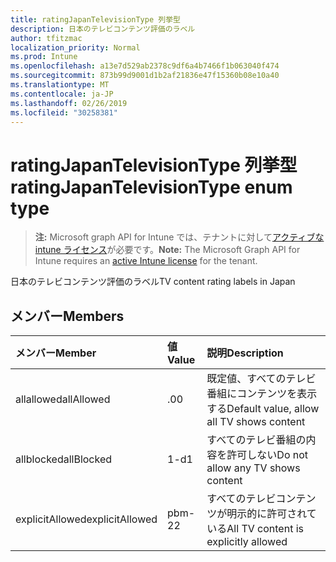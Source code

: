 ```yaml
---
title: ratingJapanTelevisionType 列挙型
description: 日本のテレビコンテンツ評価のラベル
author: tfitzmac
localization_priority: Normal
ms.prod: Intune
ms.openlocfilehash: a13e7d529ab2378c9df6a4b7466f1b063040f474
ms.sourcegitcommit: 873b99d9001d1b2af21836e47f15360b08e10a40
ms.translationtype: MT
ms.contentlocale: ja-JP
ms.lasthandoff: 02/26/2019
ms.locfileid: "30258381"
---
```

# <a name="ratingjapantelevisiontype-enum-type"></a><span data-ttu-id="1ef6e-103">ratingJapanTelevisionType 列挙型</span><span class="sxs-lookup"><span data-stu-id="1ef6e-103">ratingJapanTelevisionType enum type</span></span>

> <span data-ttu-id="1ef6e-104">**注:** Microsoft graph API for Intune では、テナントに対して[アクティブな intune ライセンス](https://go.microsoft.com/fwlink/?linkid=839381)が必要です。</span><span class="sxs-lookup"><span data-stu-id="1ef6e-104">**Note:** The Microsoft Graph API for Intune requires an [active Intune license](https://go.microsoft.com/fwlink/?linkid=839381) for the tenant.</span></span>

<span data-ttu-id="1ef6e-105">日本のテレビコンテンツ評価のラベル</span><span class="sxs-lookup"><span data-stu-id="1ef6e-105">TV content rating labels in Japan</span></span>

## <a name="members"></a><span data-ttu-id="1ef6e-106">メンバー</span><span class="sxs-lookup"><span data-stu-id="1ef6e-106">Members</span></span>
|<span data-ttu-id="1ef6e-107">メンバー</span><span class="sxs-lookup"><span data-stu-id="1ef6e-107">Member</span></span>|<span data-ttu-id="1ef6e-108">値</span><span class="sxs-lookup"><span data-stu-id="1ef6e-108">Value</span></span>|<span data-ttu-id="1ef6e-109">説明</span><span class="sxs-lookup"><span data-stu-id="1ef6e-109">Description</span></span>|
|:---|:---|:---|
|<span data-ttu-id="1ef6e-110">allallowed</span><span class="sxs-lookup"><span data-stu-id="1ef6e-110">allAllowed</span></span>|<span data-ttu-id="1ef6e-111">.0</span><span class="sxs-lookup"><span data-stu-id="1ef6e-111">0</span></span>|<span data-ttu-id="1ef6e-112">既定値、すべてのテレビ番組にコンテンツを表示する</span><span class="sxs-lookup"><span data-stu-id="1ef6e-112">Default value, allow all TV shows content</span></span>|
|<span data-ttu-id="1ef6e-113">allblocked</span><span class="sxs-lookup"><span data-stu-id="1ef6e-113">allBlocked</span></span>|<span data-ttu-id="1ef6e-114">1-d</span><span class="sxs-lookup"><span data-stu-id="1ef6e-114">1</span></span>|<span data-ttu-id="1ef6e-115">すべてのテレビ番組の内容を許可しない</span><span class="sxs-lookup"><span data-stu-id="1ef6e-115">Do not allow any TV shows content</span></span>|
|<span data-ttu-id="1ef6e-116">explicitAllowed</span><span class="sxs-lookup"><span data-stu-id="1ef6e-116">explicitAllowed</span></span>|<span data-ttu-id="1ef6e-117">pbm-2</span><span class="sxs-lookup"><span data-stu-id="1ef6e-117">2</span></span>|<span data-ttu-id="1ef6e-118">すべてのテレビコンテンツが明示的に許可されている</span><span class="sxs-lookup"><span data-stu-id="1ef6e-118">All TV content is explicitly allowed</span></span>|



